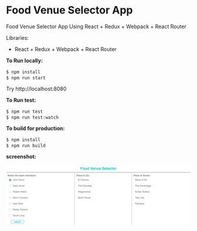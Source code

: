 # Food Venue Selector App

 Food Venue Selector App Using React + Redux + Webpack + React Router

Libraries:
- React + Redux + Webpack + React Router

**To Run locally:**
```
$ npm install
$ npm run start
```
Try http://localhost:8080

**To Run test:**
```
$ npm run test
$ npm run test:watch
```

**To build for production:**
```
$ npm install
$ npm run build
```

**screenshot:**

![Alt text](/venue.png?raw=true "Venue Food Selector")


